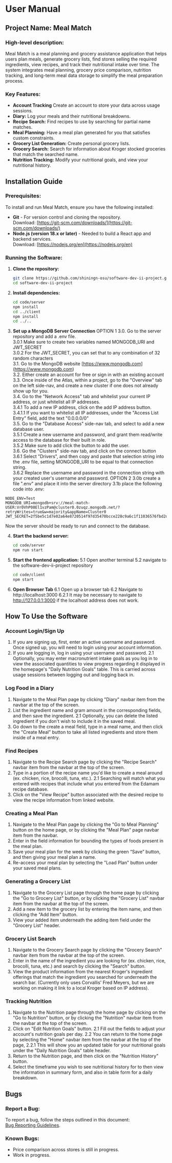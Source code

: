 # User Manual

## Project Name: Meal Match

### High-level description:
Meal Match is a meal planning and grocery assistance application that helps users plan meals, generate grocery lists, find stores selling the required ingredients, view recipes, and track their nutritional intake over time. The system integrates meal planning, grocery price comparison, nutrition tracking, and long-term meal data storage to simplify the meal preparation process.

### Key Features:
- **Account Tracking** Create an account to store your data across usage sessions.
- **Diary:** Log your meals and their nutritional breakdowns.
- **Recipe Search:** Find recipes to use by searching for partial name matches.
- **Meal Planning:** Have a meal plan generated for you that satisfies custom constraints.
- **Grocery List Generation:** Create personal grocery lists.
- **Grocery Search:** Search for information about Kroger stocked groceries that match the searched name.
- **Nutrition Tracking:** Modify your nutritional goals, and view your nutritional history.

## Installation Guide

### Prerequisites:
To install and run Meal Match, ensure you have the following installed:
- **Git** - For version control and cloning the repository.  
  Download: [https://git-scm.com/downloads/](https://git-scm.com/downloads/)
- **Node.js (version 18.x or later)** - Needed to build a React app and backend services.  
  Download: [https://nodejs.org/en](https://nodejs.org/en)

### Running the Software:
1. **Clone the repository:**
    ```bash
    git clone https://github.com/shiningn-osu/software-dev-ii-project.git
    cd software-dev-ii-project
    ```
2. **Install dependencies:**
    ```bash
    cd code/server
    npm install
    cd ../client
    npm install
    cd ../..
    ```
3. **Set up a MongoDB Server Connection**
   OPTION 1
    3.0. Go to the server repository and add a .env file.  
      3.0.1 Make sure to create two variables named MONGODB_URI and JWT_SECRET  
      3.0.2 For the JWT_SECRET, you can set that to any combination of 32 random characters  
    3.1. Go to the MongoDB website [https://www.mongodb.com] (https://www.mongodb.com)  
    3.2. Either create an account for free or sign in with an existing account  
    3.3. Once inside of the Atlas, within a project, go to the "Overview" tab on the left side-nav, and create a new cluster if one does not already show up for you.   
    3.4. Go to the "Network Access" tab and whitelist your current IP address, or just whitelist all IP addresses.  
      3.4.1 To add a new IP address, click on the add IP address button.  
        3.4.1.1 If you want to whitelist all IP addresses, under the "Access List Entry" field, add the text "0.0.0.0/0"  
    3.5. Go to the "Database Access" side-nav tab, and select to add a new database user.   
      3.5.1 Create a new username and password, and grant them read/write access to the database for their built in role.  
      3.5.2 Make sure to add click the button to add the user.  
    3.6. Go the "Clusters" side-nav tab, and click on the connect button  
      3.6.1 Select "Drivers", and then copy and paste that selection string into the .env file, setting MONGODB_URI to be equal to that connection string.  
      3.6.2 Replace the username and password in the connection string with your created user's username and password.
   OPTION 2
   3.0b create a file ".env" and place it into the server directory
   3.1b place the following code into .env:
```
NODE_ENV=Test 
MONGODB_URI=mongodb+srv://meal-match-USER:Vr0VhP08El1vzPam@cluster0.0zuqz.mongodb.net/?retryWrites=true&w=majority&appName=Cluster0
JWT_SECRET=2f5be5c1d7e02a64e8720514f97d35470bcce228c9a6c1f11036576fbd2dbe0f
```

  Now the server should be ready to run and connect to the database.
   
4. **Start the backend server:**
    ```bash
    cd code/server
    npm run start
    ```
5. **Start the frontend application:**
    5.1 Open another terminal
    5.2 navigate to the software-dev-ii-project repository
    ```bash
    cd code/client
    npm start
    ```
6. **Open Browser Tab**
    6.1 Open up a browser tab
    6.2 Navigate to http://localhost:3000
      6.2.1 It may be necessary to navigate to http://127.0.0.1:3000 if the localhost address does not work.

## How To Use the Software

### Account Login/Sign Up
1. If you are signing up, first, enter an active username and password. Once signed up, you will need to login using your account information.
2. If you are logging in, log in using your username and password.
  2.1 Optionally, you may enter macronutrient intake goals as you log in to view the associated quantities to view progress regarding it displayed in the homepage's "Daily Nutrition Goals" table. This is carried across usage sessions between logging out and logging back in.

### Log Food in a Diary
1. Navigate to the Meal Plan page by clicking "Diary" navbar item from the navbar at the top of the screen.
2. List the ingredient name and gram amount in the corresponding fields, and then save the ingredient.
  2.1 Optionally, you can delete the listed ingredient if you don't wish to include it in the saved meal.
3. Go down to the create a meal field, type in a meal name, and then click the "Create Meal" button to take all listed ingredients and store them inside of a meal entry.

### Find Recipes
1. Navigate to the Recipe Search page by clicking the "Recipe Search" navbar item from the navbar at the top of the screen.
2. Type in a portion of the recipe name you'd like to create a meal around (ex. chicken, rice, brocolli, tuna, etc.).
  2.1 Searching will match what you entered with recipes that include what you entered from the Edamam recipe database.
3. Click on the "View Recipe" button associated with the desired recipe to view the recipe information from linked website.

### Creating a Meal Plan
1. Navigate to the Meal Plan page by clicking the "Go to Meal Planning" button on the home page, or by clicking the "Meal Plan" page navbar item from the navbar.
2. Enter in the field information for bounding the types of foods present in the meal plan.
3. Save your meal plan for the week by clicking the green “Save” button, and then giving your meal plan a name.
4. Re-access your meal plan by selecting the "Load Plan" button under your saved meal plans.

### Generating a Grocery List
1. Navigate to the Grocery List page through the home page by clicking the "Go to Grocery List" button, or by clicking the "Grocery List" navbar item from the navbar at the top of the screen.
2. Add a new item to the grocery list by entering the item name, and then clicking the "Add Item" button.
3. View your added item underneath the adding item field under the "Grocery List" header.

### Grocery List Search
1. Navigate to the Grocery Search page by clicking the "Grocery Search" navbar item from the navbar at the top of the screen.
2. Enter in the name of the ingredient you are looking for (ex. chicken, rice, brocolli, tuna, etc.) and search by clicking the "Search" button.
3. View the product information from the nearest Kroger's ingredient offerings that match the ingredient you searched for underneath the search bar. (Currently only uses Corvallis' Fred Meyers, but we are working on making it link to a local Kroger based on IP address).

### Tracking Nutrition
1. Navigate to the Nutrition page through the home page by clicking on the "Go to Nutrition" button, or by clicking the "Nutrition" navbar item from the navbar at the top of the screen.
2. Click on "Edit Nutrition Goals" button.
  2.1 Fill out the fields to adjust your account's nutrition goals per day.
  2.2 You can return to the home page by selecting the "Home" navbar item from the navbar at the top of the page,
  2.2.1 This will show you an updated table for your nutritional goals under the "Daily Nutrition Goals" table header.
3. Return to the Nutrition page, and then click on the "Nutrition History" button.
4. Select the timeframe you wish to see nutritional history for to then view the information in summary form, and also in table form for a daily breakdown.

## Bugs

### Report a Bug:
To report a bug, follow the steps outlined in this document:  
[Bug Reporting Guidelines](https://bugzilla.mozilla.org/page.cgi?id=bug-writing.html).  

### Known Bugs:
- Price comparison across stores is still in progress.
- Work in progress.
